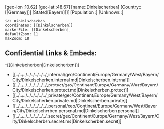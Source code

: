 ﻿---
location: [48.67,10.62]
mapzoom: [7,12] 
mapmarker: city 
type: City
tags:
- geo/City


SpocWebEntityId: 29804
isDeleted: false
confidential: public

---
[geo-lon::10.62]
[geo-lat::48.67]
[name::Dinkelscherben]
[Country::[[Germany]]]
[State:[[Bayern]]]]
[Population::]
[Unknown::]


```leaflet
id: Dinkelscherben
coordinates: [[Dinkelscherben]]
markerFile: [[Dinkelscherben]]
defaultZoom: 11 
maxZoom: 18
```


## Confidential Links & Embeds: 
-[[Dinkelscherben|Dinkelscherben]]] 
- [[../../../../../../../../_internal/geo/Continent/Europe/Germany/West/Bayern/City/Dinkelscherben.internal.md|Dinkelscherben.internal]] 
- [[../../../../../../../../_protect/geo/Continent/Europe/Germany/West/Bayern/City/Dinkelscherben.protect.md|Dinkelscherben.protect]] 
- [[../../../../../../../../_private/geo/Continent/Europe/Germany/West/Bayern/City/Dinkelscherben.private.md|Dinkelscherben.private]] 
- [[../../../../../../../../_personal/geo/Continent/Europe/Germany/West/Bayern/City/Dinkelscherben.personal.md|Dinkelscherben.personal]] 
- [[../../../../../../../../_secret/geo/Continent/Europe/Germany/West/Bayern/City/Dinkelscherben.secret.md|Dinkelscherben.secret]] 
